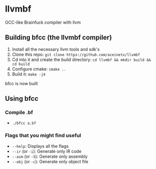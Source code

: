 # llvmbf
GCC-like Brainfuck compiler with llvm
## Building bfcc (the llvmbf compiler)
1. Install all the necessary llvm tools and sdk's
2. Clone this repo: ```git clone https://github.com/aceinetx/llvmbf```
3. Cd into it and create the build directory: ```cd llvmbf && mkdir build && cd build```
4. Configure cmake: ```cmake ..```
5. Build it: ```make -j4```

bfcc is now built
## Using bfcc
### Compile .bf
- ```./bfcc a.bf```
### Flags that you might find useful
- ```--help```: Displays all the flags
- ```--ir``` (or ```-i```): Generate only IR code
- ```--asm``` (or ```-S```): Generate only assembly
- ```--obj``` (or ```-c```): Generate only object file
